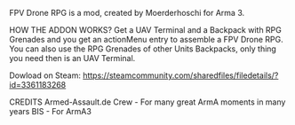 FPV Drone RPG is a mod, created by Moerderhoschi for Arma 3.

HOW THE ADDON WORKS?
Get a UAV Terminal and a Backpack with RPG Grenades and you get an actionMenu entry to assemble a FPV Drone RPG.
You can also use the RPG Grenades of other Units Backpacks, only thing you need then is an UAV Terminal.

Dowload on Steam: https://steamcommunity.com/sharedfiles/filedetails/?id=3361183268

CREDITS
Armed-Assault.de Crew - For many great ArmA moments in many years
BIS - For ArmA3
